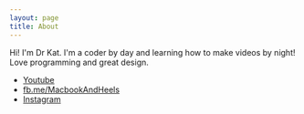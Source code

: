 ```yaml
---
layout: page
title: About
---
```


Hi! I'm Dr Kat. I'm a coder by day and learning how to make videos by night! Love programming and great design.

* [Youtube](http://youtube.com/channel/UCBvsI3TWMSeJvZDb6i5ZCTw)
* [fb.me/MacbookAndHeels](http://facebook.com/MacbookAndHeels)
* [Instagram](http://instagram.com/macbookandheels)
